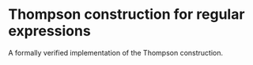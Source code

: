 Thompson construction for regular expressions
========================================================

A formally verified implementation of the Thompson construction.

